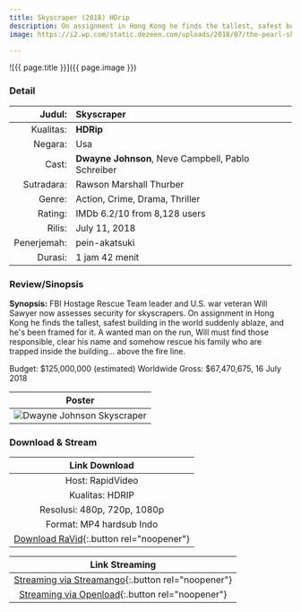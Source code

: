 ```yaml
---
title: Skyscraper (2018) HDrip
description: On assignment in Hong Kong he finds the tallest, safest building in the world suddenly ablaze, and he's been framed for it.
image: https://i2.wp.com/static.dezeen.com/uploads/2018/07/the-pearl-skyscraper-movie-dwayne-johnson_dezeen_hero-1024x576.jpg

---
```


![{{ page.title }}]({{ page.image }})

### Detail

| Judul: | Skyscraper |
|---:|:---|
| Kualitas: | **HDRip** |
| Negara: | Usa |
| Cast: | **Dwayne Johnson**, Neve Campbell,  Pablo Schreiber |
| Sutradara: | Rawson Marshall Thurber |
| Genre: | Action, Crime, Drama, Thriller |
| Rating: | IMDb 6.2/10 from 8,128 users |
| Rilis: | July 11, 2018 |
| Penerjemah: | pein-akatsuki |
| Durasi: | 1 jam 42 menit |

### Review/Sinopsis

**Synopsis:**
FBI Hostage Rescue Team leader and U.S. war veteran Will Sawyer now assesses security for skyscrapers. On assignment in Hong Kong he finds the tallest, safest building in the world suddenly ablaze, and he's been framed for it. A wanted man on the run, Will must find those responsible, clear his name and somehow rescue his family who are trapped inside the building... above the fire line.

Budget: $125,000,000 (estimated)
Worldwide Gross: $67,470,675, 16 July 2018

| Poster |
|:---:|
| ![Dwayne Johnson Skyscraper](https://i2.wp.com/www.news957.com/wp-content/blogs.dir/sites/5/2018/07/10/NYET187-79_2018_184750_hd.jpg) |

### Download & Stream

| Link Download |
|:---:|
| Host: RapidVideo |
| Kualitas: HDRIP |
| Resolusi: 480p, 720p, 1080p |
| Format: MP4 hardsub Indo |
| [Download RaVid](https://safelink.knoacc.org/#wyze9){:.button rel="noopener"} |


| Link Streaming |
|:---:|
| [Streaming via Streamango](https://safelink.knoacc.org/#DNPP8){:.button rel="noopener"}
| [Streaming via Openload](https://safelink.knoacc.org/#VJnXA){:.button rel="noopener"}
